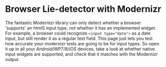 # Browser Lie-detector with Modernizr
The fantastic Modernizr library can only detect whether a browser 'supports' an html5 input type, not whether it has an implemented widget. For example, a browser could recognize `<input type="date">` as a date input, but still render it as a regular text field. This page just lets you test how accurate your modernizr tests are going to be for input types. So open it up in all your Android/WP7/8/iOS devices, take a look at whether native input widgets are supported, and check that it matches with the Modernizr output. 